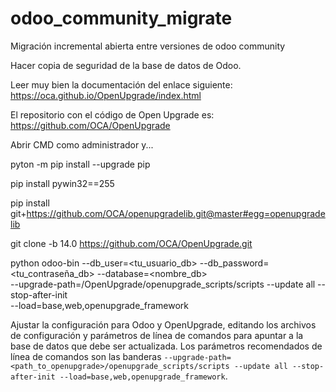 # odoo_community_migrate
Migración incremental abierta entre versiones de odoo community

Hacer copia de seguridad de la base de datos de Odoo.

Leer muy bien la documentación del enlace siguiente: https://oca.github.io/OpenUpgrade/index.html

El repositorio con el código de Open Upgrade es: https://github.com/OCA/OpenUpgrade

Abrir CMD como administrador y...

pyton -m pip install --upgrade pip

pip install pywin32==255

pip install git+https://github.com/OCA/openupgradelib.git@master#egg=openupgradelib

git clone -b 14.0 https://github.com/OCA/OpenUpgrade.git

python odoo-bin --db_user=<tu_usuario_db> --db_password=<tu_contraseña_db> --database=<nombre_db> \
--upgrade-path=<Acceso a la descarga anterior>/OpenUpgrade/openupgrade_scripts/scripts --update all --stop-after-init \
--load=base,web,openupgrade_framework

Ajustar la configuración para Odoo y OpenUpgrade, editando los archivos de configuración y parámetros de línea de comandos para apuntar a la base de datos que debe ser actualizada. 
Los parámetros recomendados de línea de comandos son las banderas `--upgrade-path=<path_to_openupgrade>/openupgrade_scripts/scripts --update all --stop-after-init --load=base,web,openupgrade_framework`.
